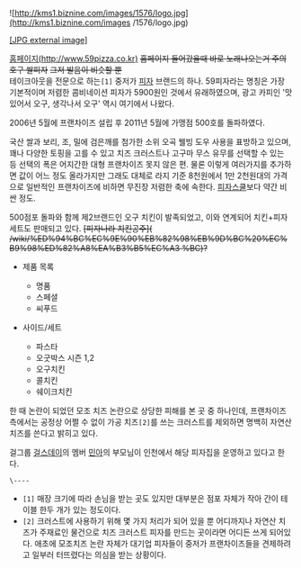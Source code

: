 ![http://kms1.biznine.com/images/1576/logo.jpg](http://kms1.biznine.com/images
/1576/logo.jpg)

[[JPG external image]](http://kms1.biznine.com/images/1576/logo.jpg)

[홈페이지(http://www.59pizza.co.kr)](http://www.59pizza.co.kr) <del>홈페이지 들어갔을때 바로
노래나오는거 주의</del>  
<del>호구 쌀피자</del> <del>그저 발음이 비슷할 뿐</del>  
테이크아웃을 전문으로 하는`[1]` 중저가 [피자](%ED%94%BC%EC%9E%90.md) 브랜드의 하나. 59피자라는 명칭은 가장
기본적이며 저렴한 콤비네이션 피자가 5900원인 것에서 유래하였으며, 광고 카피인 '맛있어서 오구, 생각나서 오구' 역시 여기에서 나왔다.

2006년 5월에 프랜차이즈 설립 후 2011년 5월에 가맹점 500호를 돌파하였다.

국산 쌀과 보리, 조, 밀에 검은깨를 첨가한 소위 오곡 웰빙 도우 사용을 표방하고 있으며, 꽤나 다양한 토핑을 고를 수 있고 치즈 크러스트나
고구마 무스 유무를 선택할 수 있는 등 선택의 폭은 어지간한 대형 프랜차이즈 못지 않은 편. 물론 이렇게 여러가지를 추가하면 값이 어느 정도
올라가지만 그래도 대체로 라지 기준 8천원에서 1만 2천원대의 가격으로 일반적인 프랜차이즈에 비하면 무진장 저렴한 축에 속한다.
[피자스쿨](%ED%94%BC%EC%9E%90%EC%8A%A4%EC%BF%A8.md)보다 약간 비싼 정도.

500점포 돌파와 함께 제2브랜드인 오구 치킨이 발족되었고, 이와 연계되어 치킨+피자 세트도 판매되고 있다. <del>[피자나라 치킨공주](
/wiki/%ED%94%BC%EC%9E%90%EB%82%98%EB%9D%BC%20%EC%B9%98%ED%82%A8%EA%B3%B5%EC%A3
%BC)?</del>

  * 제품 목록  

    * 명품
    * 스페셜
    * 씨푸드
  * 사이드/세트  

    * 파스타
    * 오굿박스 시즌 1,2
    * 오구치킨
    * 콜치킨
    * 쉐이크치킨  

한 때 논란이 되었던 모조 치즈 논란으로 상당한 피해를 본 곳 중 하나인데, 프랜차이즈 측에서는 공정상 어쩔 수 없이 가공 치즈`[2]`를
쓰는 크러스트를 제외하면 명백히 자연산 치즈를 쓴다고 밝히고 있다.

걸그룹 [걸스데이](%EA%B1%B8%EC%8A%A4%EB%8D%B0%EC%9D%B4.md)의 멤버
[민아](%EB%AF%BC%EC%95%84.md)의 부모님이 인천에서 해당 피자집을 운영하고 있다고 한다.

`\----`

  * `[1]` 매장 크기에 따라 손님을 받는 곳도 있지만 대부분은 점포 자체가 작아 간이 테이블 한두 개가 있는 정도이다.
  * `[2]` 크러스트에 사용하기 위해 몇 가지 처리가 되어 있을 뿐 어디까지나 자연산 치즈가 주재료인 물건으로 치즈 크러스트 피자를 만드는 곳이라면 어디든 쓰게 되어있다. 애초에 모조치즈 논란 자체가 대기업 피자들이 중저가 프랜차이즈들을 견제하려고 일부러 터뜨렸다는 의심을 받는 상황이다.

